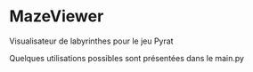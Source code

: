 # MazeViewer
Visualisateur de labyrinthes pour le jeu Pyrat

Quelques utilisations possibles sont présentées dans le main.py